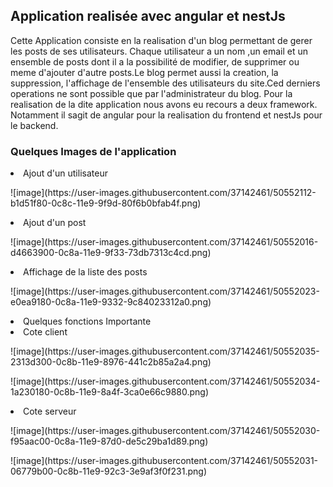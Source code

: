 
<h2>Application realisée avec angular et nestJs</h2>
Cette Application consiste en la realisation d'un blog permettant de gerer les posts de ses utilisateurs.
Chaque utilisateur a un nom ,un email et un ensemble de posts dont il a la possibilité de modifier, de supprimer ou meme d'ajouter d'autre posts.Le blog permet aussi la creation, la suppression, l'affichage de l'ensemble des utilisateurs du site.Ced derniers operations ne sont possible que par l'administrateur du blog.
Pour la realisation de la dite application nous avons eu recours a deux framework. Notamment il sagit de angular pour la realisation du frontend et nestJs pour le backend.
<h3>Quelques Images de l'application</h3>
<li>Ajout d'un utilisateur</li>

<p>![image](https://user-images.githubusercontent.com/37142461/50552112-b1d51f80-0c8c-11e9-9f9d-80f6b0bfab4f.png)</p>

<li>Ajout d'un post</li>

<p>![image](https://user-images.githubusercontent.com/37142461/50552016-d4663900-0c8a-11e9-9f33-73db7313c4cd.png)</p>

<li>Affichage de la liste des posts</li>

<p>![image](https://user-images.githubusercontent.com/37142461/50552023-e0ea9180-0c8a-11e9-9332-9c84023312a0.png)</p>

<li>Quelques fonctions Importante</li>
<li>Cote client</li>
<p>![image](https://user-images.githubusercontent.com/37142461/50552035-2313d300-0c8b-11e9-8976-441c2b85a2a4.png)</p>

<p>![image](https://user-images.githubusercontent.com/37142461/50552034-1a230180-0c8b-11e9-8a4f-3ca0e66c9880.png)</p>


<li>Cote serveur</li>
<p>![image](https://user-images.githubusercontent.com/37142461/50552030-f95aac00-0c8a-11e9-87d0-de5c29ba1d89.png)</p>
<p>![image](https://user-images.githubusercontent.com/37142461/50552031-06779b00-0c8b-11e9-92c3-3e9af3f0f231.png)</p>


